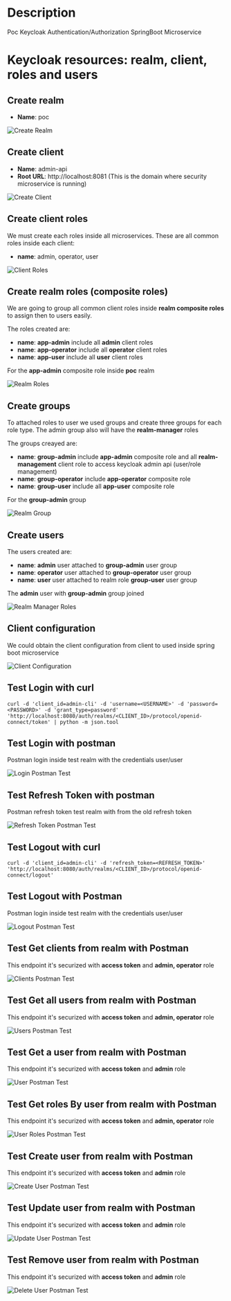 # Description
Poc Keycloak Authentication/Authorization SpringBoot Microservice

# Keycloak resources: realm, client, roles and users

## Create realm

- **Name**: poc

![Create Realm](captures/keycloak_realm.png "Create Realm")

## Create client

- **Name**: admin-api
- **Root URL**: http://localhost:8081 (This is the domain where security microservice is running)

![Create Client](captures/keycloak_client.png "Create Client")

## Create client roles
We must create each roles inside all microservices. These are all common roles inside each client:

- **name**: admin, operator, user

![Client Roles](captures/client_roles.png "Client Roles")

## Create realm roles (composite roles)
We are going to group all common client roles inside **realm composite roles** to assign then to users easily.

The roles created are:

- **name**: **app-admin** include all **admin** client roles
- **name**: **app-operator** include all **operator** client roles
- **name**: **app-user** include all **user** client roles

For the **app-admin** composite role inside **poc** realm

![Realm Roles](captures/realm_roles.png "Realm Roles")

## Create groups
To attached roles to user we used groups and create three groups for each role type. The admin group also will have the **realm-manager** roles

The groups creayed are:

- **name**: **group-admin** include **app-admin** composite role and all **realm-management** client role to access keycloak admin api (user/role management)
- **name**: **group-operator** include **app-operator** composite role
- **name**: **group-user** include all **app-user** composite role

For the **group-admin** group

![Realm Group](captures/realm-group.png "Realm Group")

## Create users

The users created are:

- **name**: **admin** user attached to **group-admin** user group
- **name**: **operator** user attached to **group-operator** user group
- **name**: **user** user attached to realm role **group-user** user group

The **admin** user with **group-admin** group joined

![Realm Manager Roles](captures/group_real-manager.png "Realm Manager Roles")

## Client configuration
We could obtain the client configuration from client to used inside spring boot microservice

![Client Configuration](captures/client_config.png "Client Configuration")

## Test Login with curl
```shell
curl -d 'client_id=admin-cli' -d 'username=<USERNAME>' -d 'password=<PASSWORD>' -d 'grant_type=password' 'http://localhost:8080/auth/realms/<CLIENT_ID>/protocol/openid-connect/token' | python -m json.tool
```

## Test Login with postman
Postman login inside test realm with the credentials user/user

![Login Postman Test](captures/postman_login.png "Login Postman Test")

## Test Refresh Token with postman
Postman refresh token test realm with from the old refresh token

![Refresh Token Postman Test](captures/postman_refresh.png "Refresh Token Postman Test")

## Test Logout with curl
```shell
curl -d 'client_id=admin-cli' -d 'refresh_token=<REFRESH_TOKEN>' 'http://localhost:8080/auth/realms/<CLIENT_ID>/protocol/openid-connect/logout'
```

## Test Logout with Postman
Postman login inside test realm with the credentials user/user

![Logout Postman Test](captures/postman_logout.png "Logout Postman Test")

## Test Get clients from realm with Postman
This endpoint it's securized with **access token** and **admin, operator** role

![Clients Postman Test](captures/postman_clients.png "Clients Postman Test")

## Test Get all users from realm with Postman
This endpoint it's securized with **access token** and **admin, operator** role

![Users Postman Test](captures/postman_users.png "Users Postman Test")

## Test Get a user from realm with Postman
This endpoint it's securized with **access token** and **admin** role

![User Postman Test](captures/postman_user.png "User Postman Test")

## Test Get roles By user from realm with Postman
This endpoint it's securized with **access token** and **admin, operator** role

![User Roles Postman Test](captures/postman_roles.png "User Roles Postman Test")

## Test Create user from realm with Postman
This endpoint it's securized with **access token** and **admin** role

![Create User Postman Test](captures/postman_create_users.png "Create User Postman Test")

## Test Update user from realm with Postman
This endpoint it's securized with **access token** and **admin** role

![Update User Postman Test](captures/postman_update_user.png "Update User Postman Test")

## Test Remove user from realm with Postman
This endpoint it's securized with **access token** and **admin** role

![Delete User Postman Test](captures/postman_delete_user.png "Delete User Postman Test")